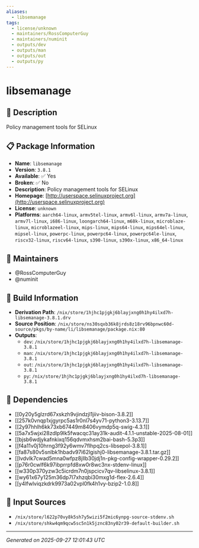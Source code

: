 ```yaml
---
aliases:
  - libsemanage
tags:
  - license/unknown
  - maintainers/RossComputerGuy
  - maintainers/numinit
  - outputs/dev
  - outputs/man
  - outputs/out
  - outputs/py
---
```


# libsemanage

## 📝 Description

Policy management tools for SELinux

## 📋 Package Information

- **Name**: `libsemanage`
- **Version**: `3.8.1`
- **Available**: ✅ Yes
- **Broken**: ✅ No
- **Description**: Policy management tools for SELinux
- **Homepage**: [http://userspace.selinuxproject.org](http://userspace.selinuxproject.org)
- **License**: `unknown`
- **Platforms**: `aarch64-linux`, `armv5tel-linux`, `armv6l-linux`, `armv7a-linux`, `armv7l-linux`, `i686-linux`, `loongarch64-linux`, `m68k-linux`, `microblaze-linux`, `microblazeel-linux`, `mips-linux`, `mips64-linux`, `mips64el-linux`, `mipsel-linux`, `powerpc-linux`, `powerpc64-linux`, `powerpc64le-linux`, `riscv32-linux`, `riscv64-linux`, `s390-linux`, `s390x-linux`, `x86_64-linux`
## 👥 Maintainers

- @RossComputerGuy
- @numinit


## 🔧 Build Information

- **Derivation Path**: `/nix/store/1hjhc1pjgkj6blayjxng0h1hy4ilxd7h-libsemanage-3.8.1.drv`
- **Source Position**: `/nix/store/ns30sqxb36k8jrds8z18rv96bpnwc60d-source/pkgs/by-name/li/libsemanage/package.nix:80`
- **Outputs**:
  - `dev`:  `/nix/store/1hjhc1pjgkj6blayjxng0h1hy4ilxd7h-libsemanage-3.8.1`
  - `man`:  `/nix/store/1hjhc1pjgkj6blayjxng0h1hy4ilxd7h-libsemanage-3.8.1`
  - `out`:  `/nix/store/1hjhc1pjgkj6blayjxng0h1hy4ilxd7h-libsemanage-3.8.1`
  - `py`:  `/nix/store/1hjhc1pjgkj6blayjxng0h1hy4ilxd7h-libsemanage-3.8.1`

## 🔗 Dependencies

- [[0y20y5glzrd67xskzh9vjindzjl1jiiv-bison-3.8.2]]
- [[257k0vnqp1xjgyrpc5as1r0nl7s4yv71-python3-3.13.7]]
- [[2y97hhlh6kk73xb67449m8406vymdp5q-swig-4.3.1]]
- [[5a7x5wjxi28zdlp9lk5fwacqc31ay31k-audit-4.1.1-unstable-2025-08-01]]
- [[bjsb6wdjykafnkixq156qdvmxhsm2bai-bash-5.3p3]]
- [[f4a11v0j10hrng3f92y6wmv7flhpq2cs-libsepol-3.8.1]]
- [[fa87s80v5snlbk1hbadv97i62lgishj0-libsemanage-3.8.1.tar.gz]]
- [[lvdvlk7cwad5mna0wfpz8jllb30jdj1n-pkg-config-wrapper-0.29.2]]
- [[p76r0cwlf6k97ibprrpfd8xw0r8wc3nx-stdenv-linux]]
- [[w330p370yzw3c5icrdm7n0jspcicv7qv-libselinux-3.8.1]]
- [[wy61x67y125m36dp7l7xhzqbi30mxg1d-flex-2.6.4]]
- [[y4lfwlviqzkdrk9973a02vpl0fk4h1vy-bzip2-1.0.8]]

## 📁 Input Sources

- `/nix/store/l622p70vy8k5sh7y5wizi5f2mic6ynpg-source-stdenv.sh`
- `/nix/store/shkw4qm9qcw5sc5n1k5jznc83ny02r39-default-builder.sh`

---
*Generated on 2025-09-27 12:01:43 UTC*
